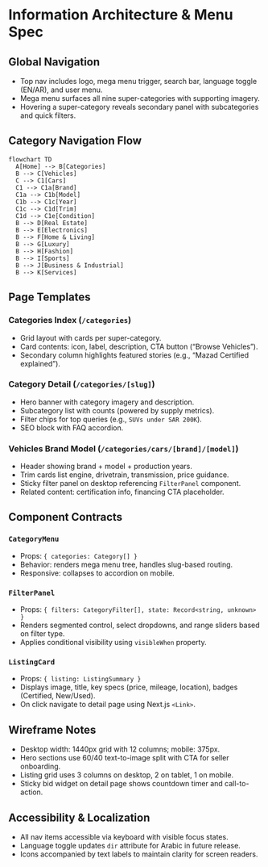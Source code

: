 # Information Architecture & Menu Spec

## Global Navigation
- Top nav includes logo, mega menu trigger, search bar, language toggle (EN/AR), and user menu.
- Mega menu surfaces all nine super-categories with supporting imagery.
- Hovering a super-category reveals secondary panel with subcategories and quick filters.

## Category Navigation Flow
```mermaid
flowchart TD
  A[Home] --> B[Categories]
  B --> C[Vehicles]
  C --> C1[Cars]
  C1 --> C1a[Brand]
  C1a --> C1b[Model]
  C1b --> C1c[Year]
  C1c --> C1d[Trim]
  C1d --> C1e[Condition]
  B --> D[Real Estate]
  B --> E[Electronics]
  B --> F[Home & Living]
  B --> G[Luxury]
  B --> H[Fashion]
  B --> I[Sports]
  B --> J[Business & Industrial]
  B --> K[Services]
```

## Page Templates
### Categories Index (`/categories`)
- Grid layout with cards per super-category.
- Card contents: icon, label, description, CTA button (“Browse Vehicles”).
- Secondary column highlights featured stories (e.g., “Mazad Certified explained”).

### Category Detail (`/categories/[slug]`)
- Hero banner with category imagery and description.
- Subcategory list with counts (powered by supply metrics).
- Filter chips for top queries (e.g., `SUVs under SAR 200K`).
- SEO block with FAQ accordion.

### Vehicles Brand Model (`/categories/cars/[brand]/[model]`)
- Header showing brand + model + production years.
- Trim cards list engine, drivetrain, transmission, price guidance.
- Sticky filter panel on desktop referencing `FilterPanel` component.
- Related content: certification info, financing CTA placeholder.

## Component Contracts
### `CategoryMenu`
- Props: `{ categories: Category[] }`
- Behavior: renders mega menu tree, handles slug-based routing.
- Responsive: collapses to accordion on mobile.

### `FilterPanel`
- Props: `{ filters: CategoryFilter[], state: Record<string, unknown> }`
- Renders segmented control, select dropdowns, and range sliders based on filter type.
- Applies conditional visibility using `visibleWhen` property.

### `ListingCard`
- Props: `{ listing: ListingSummary }`
- Displays image, title, key specs (price, mileage, location), badges (Certified, New/Used).
- On click navigate to detail page using Next.js `<Link>`.

## Wireframe Notes
- Desktop width: 1440px grid with 12 columns; mobile: 375px.
- Hero sections use 60/40 text-to-image split with CTA for seller onboarding.
- Listing grid uses 3 columns on desktop, 2 on tablet, 1 on mobile.
- Sticky bid widget on detail page shows countdown timer and call-to-action.

## Accessibility & Localization
- All nav items accessible via keyboard with visible focus states.
- Language toggle updates `dir` attribute for Arabic in future release.
- Icons accompanied by text labels to maintain clarity for screen readers.
